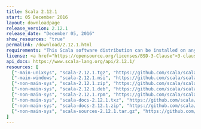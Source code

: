 ```yaml
---
title: Scala 2.12.1
start: 05 December 2016
layout: downloadpage
release_version: 2.12.1
release_date: "December 05, 2016"
show_resources: "true"
permalink: /download/2.12.1.html
requirements: "This Scala software distribution can be installed on any Unix-like or Windows system. It requires the Java runtime version 1.8 or later, which can be downloaded <a href='https://www.java.com/'>here</a>."
license: <a href="https://opensource.org/licenses/BSD-3-Clause">3-clause BSD license</a>
api_docs: https://www.scala-lang.org/api/2.12.1/
resources: [
  ["-main-unixsys", "scala-2.12.1.tgz", "https://github.com/scala/scala/releases/download/v2.12.1/scala-2.12.1.tgz", "Mac OS X, Unix, Cygwin", "18.79M"],
  ["-main-windows", "scala-2.12.1.msi", "https://github.com/scala/scala/releases/download/v2.12.1/scala-2.12.1.msi", "Windows (msi installer)", "125.84M"],
  ["-non-main-sys", "scala-2.12.1.zip", "https://github.com/scala/scala/releases/download/v2.12.1/scala-2.12.1.zip", "Windows", "18.83M"],
  ["-non-main-sys", "scala-2.12.1.deb", "https://github.com/scala/scala/releases/download/v2.12.1/scala-2.12.1.deb", "Debian", "144.65M"],
  ["-non-main-sys", "scala-2.12.1.rpm", "https://github.com/scala/scala/releases/download/v2.12.1/scala-2.12.1.rpm", "RPM package", "125.29M"],
  ["-non-main-sys", "scala-docs-2.12.1.txz", "https://github.com/scala/scala/releases/download/v2.12.1/scala-docs-2.12.1.txz", "API docs", "55.89M"],
  ["-non-main-sys", "scala-docs-2.12.1.zip", "https://github.com/scala/scala/releases/download/v2.12.1/scala-docs-2.12.1.zip", "API docs", "109.10M"],
  ["-non-main-sys", "scala-sources-2.12.1.tar.gz", "https://github.com/scala/scala/archive/v2.12.1.tar.gz", "Sources", "5.99M"]
]
---
```

